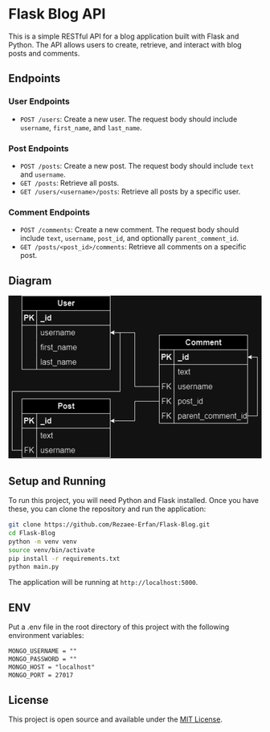 # Flask Blog API

This is a simple RESTful API for a blog application built with Flask and Python. The API allows users to create,
retrieve, and interact with blog posts and comments.

## Endpoints

### User Endpoints

- `POST /users`: Create a new user. The request body should include `username`, `first_name`, and `last_name`.

### Post Endpoints

- `POST /posts`: Create a new post. The request body should include `text` and `username`.
- `GET /posts`: Retrieve all posts.
- `GET /users/<username>/posts`: Retrieve all posts by a specific user.

### Comment Endpoints

- `POST /comments`: Create a new comment. The request body should include `text`, `username`, `post_id`, and
  optionally `parent_comment_id`.
- `GET /posts/<post_id>/comments`: Retrieve all comments on a specific post.

## Diagram

![Flask Blog API Diagram](diagram.png)

## Setup and Running

To run this project, you will need Python and Flask installed. Once you have these, you can clone the repository and run
the application:

```bash
git clone https://github.com/Rezaee-Erfan/Flask-Blog.git
cd Flask-Blog
python -m venv venv
source venv/bin/activate
pip install -r requirements.txt
python main.py
```

The application will be running at `http://localhost:5000`.

## ENV

Put a .env file in the root directory of this project with the following environment variables:

```
MONGO_USERNAME = ""
MONGO_PASSWORD = ""
MONGO_HOST = "localhost"
MONGO_PORT = 27017
```

## License

This project is open source and available under the [MIT License](LICENSE).


